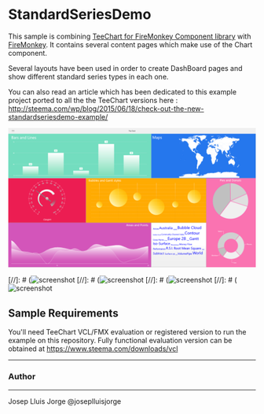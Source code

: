 StandardSeriesDemo
==================

This sample is combining [TeeChart for FireMonkey Component library](https://www.steema.com/product/vcl) with [FireMonkey](https://www.embarcadero.com/products/rad-studio/fm-application-platform). 
It contains several content pages which make use of the Chart component. 

Several layouts have been used in order to create DashBoard pages and show different standard series types in each one.

You can also read an article which has been dedicated to this example project ported to all the the TeeChart versions here :
http://steema.com/wp/blog/2015/06/18/check-out-the-new-standardseriesdemo-example/



[![Multiple Custom Axes](https://github.com/Steema/TeeChart-FireMonkey-samples/blob/master/StandardSeriesDemo/Screenshots/image1.png "TeeChart for FireMonkey")](https://github.com/Steema/TeeChart-FireMonkey-samples/blob/master/StandardSeriesDemo/Screenshots/image1tmb.png)

[//]: # (![screenshot](https://github.com/Steema/TeeChart-for-FireMonkey-applications-samples/blob/master/StandardSeriesDemo/Screenshots/StandardSeriesDemo1.PNG?raw=true "TeeChart for FireMonkey")
[//]: # (![screenshot](https://github.com/Steema/TeeChart-for-FireMonkey-applications-samples/blob/master/StandardSeriesDemo/Screenshots/StandardSeriesDemo2.PNG?raw=true "TeeChart for FireMonkey")
[//]: # (![screenshot](https://github.com/Steema/TeeChart-for-FireMonkey-applications-samples/blob/master/StandardSeriesDemo/Screenshots/StandardSeriesDemo3.PNG?raw=true "TeeChart for FireMonkey")
[//]: # (![screenshot](https://github.com/Steema/TeeChart-for-FireMonkey-applications-samples/blob/master/StandardSeriesDemo/Screenshots/StandardSeriesDemo4.PNG?raw=true "TeeChart for FireMonkey") 

## Sample Requirements

You'll need TeeChart VCL/FMX evaluation or registered version to run the example on this repository. Fully functional evaluation version can be obtained at https://www.steema.com/downloads/vcl

---
### Author
------
Josep Lluis Jorge
@joseplluisjorge